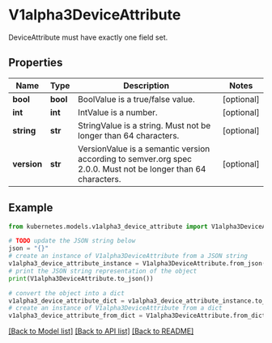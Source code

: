 # V1alpha3DeviceAttribute

DeviceAttribute must have exactly one field set.

## Properties

Name | Type | Description | Notes
------------ | ------------- | ------------- | -------------
**bool** | **bool** | BoolValue is a true/false value. | [optional] 
**int** | **int** | IntValue is a number. | [optional] 
**string** | **str** | StringValue is a string. Must not be longer than 64 characters. | [optional] 
**version** | **str** | VersionValue is a semantic version according to semver.org spec 2.0.0. Must not be longer than 64 characters. | [optional] 

## Example

```python
from kubernetes.models.v1alpha3_device_attribute import V1alpha3DeviceAttribute

# TODO update the JSON string below
json = "{}"
# create an instance of V1alpha3DeviceAttribute from a JSON string
v1alpha3_device_attribute_instance = V1alpha3DeviceAttribute.from_json(json)
# print the JSON string representation of the object
print(V1alpha3DeviceAttribute.to_json())

# convert the object into a dict
v1alpha3_device_attribute_dict = v1alpha3_device_attribute_instance.to_dict()
# create an instance of V1alpha3DeviceAttribute from a dict
v1alpha3_device_attribute_from_dict = V1alpha3DeviceAttribute.from_dict(v1alpha3_device_attribute_dict)
```
[[Back to Model list]](../README.md#documentation-for-models) [[Back to API list]](../README.md#documentation-for-api-endpoints) [[Back to README]](../README.md)


